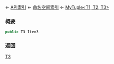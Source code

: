 ← [API索引](Api-Index) ← [命名空间索引](Namespace-Index) ← [MyTuple&lt;T1, T2, T3&gt;](VRage.MyTuple`3)

### 概要

```csharp
public T3 Item3
```

### 返回

[T3]()


